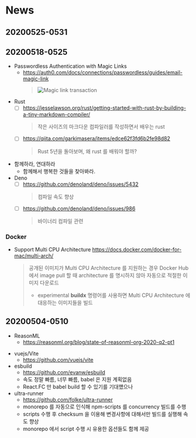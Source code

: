 # News

## 20200525-0531

## 20200518-0525

- Passwordless Authentication with Magic Links
  - https://auth0.com/docs/connections/passwordless/guides/email-magic-link
    > ![Magic link transaction](https://cdn2.auth0.com/docs/media/articles/connections/passwordless/passwordless-email-magic-link-start-flow.png)
- Rust
  - [ ] https://jesselawson.org/rust/getting-started-with-rust-by-building-a-tiny-markdown-compiler/
    > 작은 사이즈의 마크다운 컴파일러를 작성하면서 배우는 rust
  - [ ] https://qiita.com/garkimasera/items/edce62f3fd6b2fe98d82
    > Rust 5년을 돌아보며, 왜 rust 를 배워야 할까?
- 함께하라, 연대하라
  - 함께해서 행복한 것들을 찾아봐라.
- Deno
  - [ ] https://github.com/denoland/deno/issues/5432
    > 컴파일 속도 향상
  - [ ] https://github.com/denoland/deno/issues/986
    > 바이너리 컴파일 관련

### Docker

- Support Multi CPU Architecture https://docs.docker.com/docker-for-mac/multi-arch/

  > 공개된 이미지가 Multi CPU Architecture 를 지원하는 경우 Docker Hub 에서 image pull 할 때 architecture 를 명시하지 않아
  > 자동으로 적절한 이미지 다운로드
  >
  > - experimental **buildx** 명령어를 사용하면 Multi CPU Architecture 에 대응하는 이미지들을 빌드

## 20200504-0510

- ReasonML
  - https://reasonml.org/blog/state-of-reasonml-org-2020-q2-pt1
    >
- vuejs/Vite
  - https://github.com/vuejs/vite
- esbuild
  - https://github.com/evanw/esbuild
  - 속도 정말 빠름, 너무 빠름, babel 은 지원 계획없음
  - React.FC 만 babel build 할 수 있기를 기대헀으나
- ultra-runner
  - https://github.com/folke/ultra-runner
  - monorepo 를 자동으로 인식해 npm-scripts 를 concurrency 빌드를 수행
  - scripts 수행 후 checksum 을 이용해 변경사항에 대해서만 빌드를 실행해 속도 향상
  - monorepo 에서 script 수행 시 유용한 옵션들도 함께 제공
